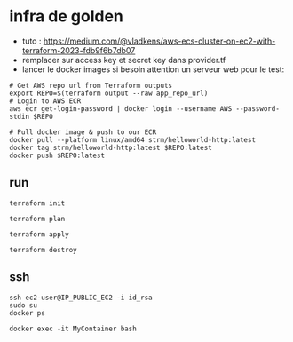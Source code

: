 # infra de golden
- tuto : https://medium.com/@vladkens/aws-ecs-cluster-on-ec2-with-terraform-2023-fdb9f6b7db07
- remplacer sur access key et secret key dans provider.tf
- lancer le docker images si besoin attention un serveur web pour le test:

```
# Get AWS repo url from Terraform outputs
export REPO=$(terraform output --raw app_repo_url)
# Login to AWS ECR
aws ecr get-login-password | docker login --username AWS --password-stdin $REPO

# Pull docker image & push to our ECR
docker pull --platform linux/amd64 strm/helloworld-http:latest
docker tag strm/helloworld-http:latest $REPO:latest
docker push $REPO:latest
```


## run
``` terraform init ```

``` terraform plan ```

``` terraform apply ```

``` terraform destroy ```

## ssh
```
ssh ec2-user@IP_PUBLIC_EC2 -i id_rsa
sudo su
docker ps

docker exec -it MyContainer bash
```